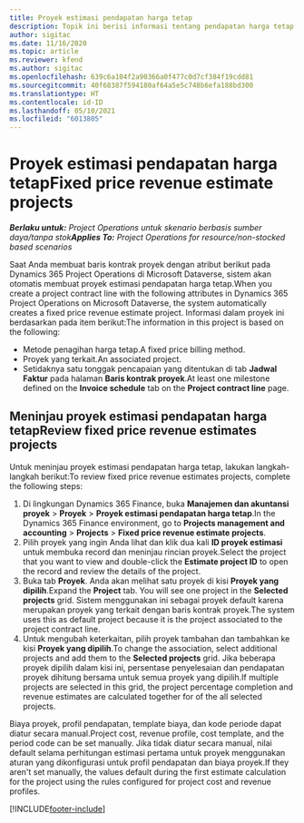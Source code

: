 ```yaml
---
title: Proyek estimasi pendapatan harga tetap
description: Topik ini berisi informasi tentang pendapatan harga tetap dalam berbagai proyek.
author: sigitac
ms.date: 11/16/2020
ms.topic: article
ms.reviewer: kfend
ms.author: sigitac
ms.openlocfilehash: 639c6a104f2a90366a0f477c0d7cf384f19cdd81
ms.sourcegitcommit: 40f68387f594180af64a5e5c748b6efa188bd300
ms.translationtype: HT
ms.contentlocale: id-ID
ms.lasthandoff: 05/10/2021
ms.locfileid: "6013805"
---
```

# <a name="fixed-price-revenue-estimate-projects"></a><span data-ttu-id="0f41d-103">Proyek estimasi pendapatan harga tetap</span><span class="sxs-lookup"><span data-stu-id="0f41d-103">Fixed price revenue estimate projects</span></span> 

<span data-ttu-id="0f41d-104">_**Berlaku untuk:** Project Operations untuk skenario berbasis sumber daya/tanpa stok_</span><span class="sxs-lookup"><span data-stu-id="0f41d-104">_**Applies To:** Project Operations for resource/non-stocked based scenarios_</span></span>

<span data-ttu-id="0f41d-105">Saat Anda membuat baris kontrak proyek dengan atribut berikut pada Dynamics 365 Project Operations di Microsoft Dataverse, sistem akan otomatis membuat proyek estimasi pendapatan harga tetap.</span><span class="sxs-lookup"><span data-stu-id="0f41d-105">When you create a project contract line with the following attributes in Dynamics 365 Project Operations on Microsoft Dataverse, the system automatically creates a fixed price revenue estimate project.</span></span> <span data-ttu-id="0f41d-106">Informasi dalam proyek ini berdasarkan pada item berikut:</span><span class="sxs-lookup"><span data-stu-id="0f41d-106">The information in this project is based on the following:</span></span>

  - <span data-ttu-id="0f41d-107">Metode penagihan harga tetap.</span><span class="sxs-lookup"><span data-stu-id="0f41d-107">A fixed price billing method.</span></span>
  - <span data-ttu-id="0f41d-108">Proyek yang terkait.</span><span class="sxs-lookup"><span data-stu-id="0f41d-108">An associated project.</span></span>
  - <span data-ttu-id="0f41d-109">Setidaknya satu tonggak pencapaian yang ditentukan di tab **Jadwal Faktur** pada halaman **Baris kontrak proyek**.</span><span class="sxs-lookup"><span data-stu-id="0f41d-109">At least one milestone defined on the **Invoice schedule** tab on the **Project contract line** page.</span></span>

## <a name="review-fixed-price-revenue-estimates-projects"></a><span data-ttu-id="0f41d-110">Meninjau proyek estimasi pendapatan harga tetap</span><span class="sxs-lookup"><span data-stu-id="0f41d-110">Review fixed price revenue estimates projects</span></span>
<span data-ttu-id="0f41d-111">Untuk meninjau proyek estimasi pendapatan harga tetap, lakukan langkah-langkah berikut:</span><span class="sxs-lookup"><span data-stu-id="0f41d-111">To review fixed price revenue estimates projects, complete the following steps:</span></span>

1. <span data-ttu-id="0f41d-112">Di lingkungan Dynamics 365 Finance, buka **Manajemen dan akuntansi proyek** > **Proyek** > **Proyek estimasi pendapatan harga tetap**.</span><span class="sxs-lookup"><span data-stu-id="0f41d-112">In the Dynamics 365 Finance environment, go to **Projects management and accounting** > **Projects** > **Fixed price revenue estimate projects**.</span></span>
2. <span data-ttu-id="0f41d-113">Pilih proyek yang ingin Anda lihat dan klik dua kali **ID proyek estimasi** untuk membuka record dan meninjau rincian proyek.</span><span class="sxs-lookup"><span data-stu-id="0f41d-113">Select the project that you want to view and double-click the **Estimate project ID** to open the record and review the details of the project.</span></span>
3. <span data-ttu-id="0f41d-114">Buka tab **Proyek**. Anda akan melihat satu proyek di kisi **Proyek yang dipilih**.</span><span class="sxs-lookup"><span data-stu-id="0f41d-114">Expand the **Project** tab. You will see one project in the **Selected projects** grid.</span></span> <span data-ttu-id="0f41d-115">Sistem menggunakan ini sebagai proyek default karena merupakan proyek yang terkait dengan baris kontrak proyek.</span><span class="sxs-lookup"><span data-stu-id="0f41d-115">The system uses this as default project because it is the project associated to the project contract line.</span></span> 
4. <span data-ttu-id="0f41d-116">Untuk mengubah keterkaitan, pilih proyek tambahan dan tambahkan ke kisi **Proyek yang dipilih**.</span><span class="sxs-lookup"><span data-stu-id="0f41d-116">To change the association, select additional projects and add them to the **Selected projects** grid.</span></span> <span data-ttu-id="0f41d-117">Jika beberapa proyek dipilih dalam kisi ini, persentase penyelesaian dan pendapatan proyek dihitung bersama untuk semua proyek yang dipilih.</span><span class="sxs-lookup"><span data-stu-id="0f41d-117">If multiple projects are selected in this grid, the project percentage completion and revenue estimates are calculated together for of the all selected projects.</span></span>

  <span data-ttu-id="0f41d-118">Biaya proyek, profil pendapatan, template biaya, dan kode periode dapat diatur secara manual.</span><span class="sxs-lookup"><span data-stu-id="0f41d-118">Project cost, revenue profile, cost template, and the period code can be set manually.</span></span> <span data-ttu-id="0f41d-119">Jika tidak diatur secara manual, nilai default selama perhitungan estimasi pertama untuk proyek menggunakan aturan yang dikonfigurasi untuk profil pendapatan dan biaya proyek.</span><span class="sxs-lookup"><span data-stu-id="0f41d-119">If they aren't set manually, the values default during the first estimate calculation for the project using the rules configured for project cost and revenue profiles.</span></span>



[!INCLUDE[footer-include](../includes/footer-banner.md)]